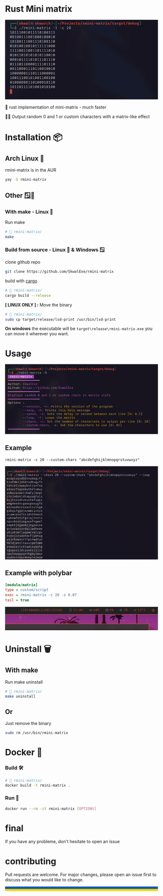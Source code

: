 # Rust Mini matrix

![](images/1.png)

🦀 rust implementation of mini-matrix - much faster

👨‍💻 Output random 0 and 1 or custom characters with a matrix-like effect

# Installation 📦

## Arch Linux 🐧

rmini-matrix is in the AUR

```bash
yay -S rmini-matrix
```

## Other 🪟🐧

### With make - Linux 🐧

Run make

```bash
# 📂 rmini-matrix/
make
```

### Build from source - Linux 🐧 & Windows 🪟

clone github repo

```bash
git clone https://github.com/SkwalExe/rmini-matrix
```

build with [cargo](https://doc.rust-lang.org/cargo/getting-started/installation.html)

```bash
# 📂 rmini-matrix/
cargo build --release
```

**[ LINUX ONLY ] :** Move the binary

```bash
# 📂 rmini-matrix/
sudo cp target/release/lsd-print /usr/bin/lsd-print
```

**On windows** the executable will be `target\release\rmini-matrix.exe` you can move it wherever you want.

# Usage 

![](images/usage.png)

## Example

`rmini-matrix -c 20 --custom-chars "abcdefghijklmnopqrstuvwxyz"`

![](images/2.png)

## Example with polybar  

```ini
[module/matrix]
type = custom/script
exec = rmini-matrix -c 20 -s 0.07
tail = true
```

![](images/screenshot.gif)

# Uninstall 🗑

## With make

Run make uninstall

```bash
# 📂 rmini-matrix/
make uninstall
```

## Or

Just remove the binary

```bash
sudo rm /usr/bin/rmini-matrix
```

# Docker 🐳

### Build 🛠️

```bash
# 📂 rmini-matrix/
docker build -t rmini-matrix .
```

### Run 🏃

```bash
docker run --rm -it rmini-matrix [OPTIONS]
```

# final

If you have any probleme, don't hesitate to open an issue

# contributing

Pull requests are welcome. For major changes, please open an issue first to discuss what you would like to change.

<a href="https://github.com/SkwalExe#ukraine"><img src="https://raw.githubusercontent.com/SkwalExe/SkwalExe/main/ukraine.jpg" width="100%" height="15px" /></a>